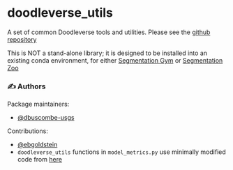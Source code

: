 # doodleverse_utils
A set of common Doodleverse tools and utilities. Please see the [github repository](https://github.com/Doodleverse/doodleverse_utils)

This is NOT a stand-alone library; it is designed to be installed into an existing conda environment, for either [Segmentation Gym](https://github.com/Doodleverse/segmentation_gym) or [Segmentation Zoo](https://github.com/Doodleverse/segmentation_zoo)

### ✍️ Authors

Package maintainers:
* [@dbuscombe-usgs](https://github.com/dbuscombe-usgs)

Contributions:
* [@ebgoldstein](https://github.com/ebgoldstein)
* `doodleverse_utils` functions in `model_metrics.py` use minimally modified code from [here](https://github.com/zhiminwang1/Remote-Sensing-Image-Segmentation/blob/master/seg_metrics.py)
